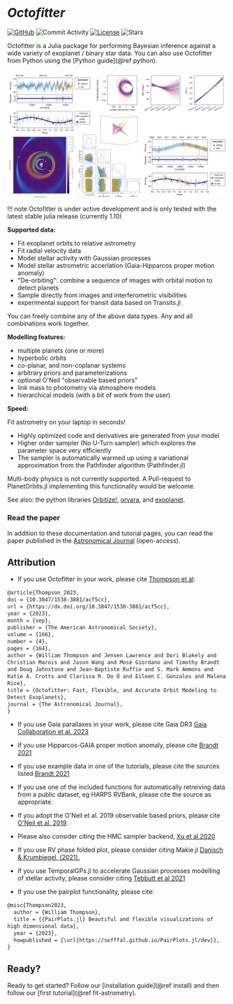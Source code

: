 # *Octofitter*

[![GitHub](https://img.shields.io/badge/Code-GitHub-black.svg)](https://github.com/sefffal/Octofitter.jl)
![Commit Activity](https://img.shields.io/github/commit-activity/y/sefffal/Octofitter.jl)
[![License](https://img.shields.io/github/license/sefffal/Octofitter.jl)](https://github.com/sefffal/Octofitter.jl/blob/master/LICENSE)
![Stars](https://img.shields.io/github/stars/sefffal/Octofitter.jl)


Octofitter is a Julia package for performing Bayesian inference 
against a wide variety of exoplanet / binary star data.
You can also use Octofitter from Python using the [Python guide](@ref python).


![](assets/gallery.png)

!!! note
    Octofitter is under active development and is only tested with the latest stable julia release (currently 1.10)

**Supported data:**
* Fit exoplanet orbits to relative astrometry
* Fit radial velocity data
* Model stellar activity with Gaussian processes
* Model stellar astrometric accerlation (Gaia-Hipparcos proper motion anomaly)
* "De-orbiting": combine a sequence of images with orbital motion to detect planets
* Sample directly from images and interferometric visibilities
* experimental support for transit data based on Transits.jl

You can freely combine any of the above data types.  Any and all combinations work together.

**Modelling features:**
* multiple planets (one or more)
* hyperbolic orbits
* co-planar, and non-coplanar systems
* arbitrary priors and parameterizations
* optional O'Neil "observable based priors"
* link mass to photometry via atmosphere models
* hierarchical models (with a bit of work from the user)

**Speed:**

Fit astrometry on your laptop in seconds!

* Highly optimized code and derivatives are generated from your model
* Higher order sampler (No U-Turn sampler) which explores the parameter space very efficiently 
* The sampler is automatically warmed up using a variational approximation from the Pathfinder algorithm (Pathfinder.jl) 

Multi-body physics is not currently supported. A Pull-request to PlanetOrbits.jl implementing this functionality would be welcome.

See also: the python libraries [Orbitize!](https://orbitize.readthedocs.io/en/latest/), [orvara](https://github.com/t-brandt/orvara), and [exoplanet](https://docs.exoplanet.codes/en/latest/).

### Read the paper
In addition to these documentation and tutorial pages, you can read the paper published in the [Astronomical Journal](https://dx.doi.org/10.3847/1538-3881/acf5cc) (open-access).

## Attribution
* If you use Octofitter in your work, please cite [Thompson et al](https://dx.doi.org/10.3847/1538-3881/acf5cc):
```
@article{Thompson_2023,
doi = {10.3847/1538-3881/acf5cc},
url = {https://dx.doi.org/10.3847/1538-3881/acf5cc},
year = {2023},
month = {sep},
publisher = {The American Astronomical Society},
volume = {166},
number = {4},
pages = {164},
author = {William Thompson and Jensen Lawrence and Dori Blakely and Christian Marois and Jason Wang and Mosé Giordano and Timothy Brandt and Doug Johnstone and Jean-Baptiste Ruffio and S. Mark Ammons and Katie A. Crotts and Clarissa R. Do Ó and Eileen C. Gonzales and Malena Rice},
title = {Octofitter: Fast, Flexible, and Accurate Orbit Modeling to Detect Exoplanets},
journal = {The Astronomical Journal},
}
```
* If you use Gaia parallaxes in your work, please cite Gaia DR3 [Gaia Collaboration et al. 2023](https://ui.adsabs.harvard.edu/abs/2023A&A...674A...1G)
* If you use Hipparcos-GAIA proper motion anomaly, please cite [Brandt 2021](https://ui.adsabs.harvard.edu/abs/2021ApJS..254...42B)
* If you use example data in one of the tutorials, please cite the sources listed [Brandt 2021](https://ui.adsabs.harvard.edu/abs/2021ApJS..254...42B)
* If you use one of the included functions for automatically retreiving data from a public dataset, eg HARPS RVBank, please cite the source as appropriate.
* If you adopt the O'Neil et al. 2019 observable based priors, please cite [O'Neil et al. 2019](https://ui.adsabs.harvard.edu/abs/2019AJ....158....4O).

* Please also consider citing the HMC sampler backend, [Xu et al 2020](http://proceedings.mlr.press/v118/xu20a.html)
* If you use RV phase folded plot, please consider citing Makie.jl [Danisch & Krumbiegel, (2021).](https://doi.org/10.21105/joss.03349)
* If you use TemporalGPs.jl to accelerate Gaussian processes modelling of stellar activity, please consider citing [Tebbutt et al 2021](https://proceedings.mlr.press/v161/tebbutt21a.html)
* If you use the pairplot functionality, please cite:
```
@misc{Thompson2023,
  author = {William Thompson},
  title = {{PairPlots.jl} Beautiful and flexible visualizations of high dimensional data},
  year = {2023},
  howpublished = {\url{https://sefffal.github.io/PairPlots.jl/dev}},
}
```


## Ready?
Ready to get started? Follow our [installation guide](@ref install) and then follow our [first tutorial](@ref fit-astrometry).